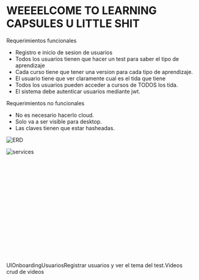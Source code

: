# WEEEELCOME TO LEARNING CAPSULES U LITTLE SHIT
Requerimientos funcionales
- Registro e inicio de sesion de usuarios
- Todos los usuarios tienen que hacer un test para saber el tipo de aprendizaje
- Cada curso tiene que tener una version para cada tipo de aprendizaje.
- El usuario tiene que ver claramente cual es el tida que tiene
- Todos los usuarios pueden acceder a cursos de TODOS los tida.
- El sistema debe autenticar usuarios mediante jwt. 

Requerimientos no funcionales
- No es necesario hacerlo cloud.
- Solo va a ser visible para desktop.
- Las claves tienen que estar hasheadas.

![ERD](https://github.com/learning-capsules/.github/assets/54755278/46c145a0-6c8e-4c87-927d-f27d85b001b6)


![services](https://github.com/learning-capsules/.github/assets/54755278/fc60f7d7-686a-4b29-8f14-66a6a0c9d423)<svg version="1.1" xmlns="http://www.w3.org/2000/svg" viewBox="0 0 971.8196716308594 513" width="971.8196716308594" height="513">
  <!-- svg-source:excalidraw -->
  
  <defs>
    <style class="style-fonts">
      @font-face {
        font-family: "Virgil";
        src: url("https://excalidraw.com/Virgil.woff2");
      }
      @font-face {
        font-family: "Cascadia";
        src: url("https://excalidraw.com/Cascadia.woff2");
      }
    </style>
    
  </defs>
  <g stroke-linecap="round" transform="translate(10 111) rotate(0 123 113)"><path d="M7.86 8.16 C7.86 8.16, 7.86 8.16, 7.86 8.16 M7.86 8.16 C7.86 8.16, 7.86 8.16, 7.86 8.16 M3.66 19.09 C8.73 12.38, 14.39 7.79, 18.1 2.48 M3.66 19.09 C7.45 14.06, 12.51 8.81, 18.1 2.48 M2.75 26.24 C11.44 16.1, 19.99 6.86, 24.4 1.33 M2.75 26.24 C9.07 19.54, 15.63 12.78, 24.4 1.33 M2.48 32.64 C7.91 26.04, 16.94 15.09, 30.7 0.18 M2.48 32.64 C10.23 24.43, 16.82 15.46, 30.7 0.18 M2.88 38.28 C9.18 31.05, 17.07 18.62, 34.37 2.05 M2.88 38.28 C9.97 31.33, 15.29 24.35, 34.37 2.05 M2.62 44.68 C13.74 29.46, 29.11 15.07, 39.36 2.41 M2.62 44.68 C14.4 30.61, 26.48 18.4, 39.36 2.41 M2.36 51.07 C15.75 37.87, 26.65 24.29, 45 2.02 M2.36 51.07 C17.47 33.66, 31.16 17.25, 45 2.02 M2.75 56.72 C15.74 40.68, 30.41 20.53, 49.99 2.38 M2.75 56.72 C14.64 42.06, 28.84 27.18, 49.99 2.38 M2.49 63.11 C21.8 42.48, 35.88 21.03, 55.63 1.98 M2.49 63.11 C19.58 44.47, 35.09 25.99, 55.63 1.98 M2.23 69.51 C20.52 48.92, 35.18 28.14, 60.62 2.34 M2.23 69.51 C19.78 49.38, 37.23 28.92, 60.62 2.34 M2.62 75.16 C25.77 45.13, 52.41 15.95, 66.26 1.95 M2.62 75.16 C21.48 52.88, 41.47 31.43, 66.26 1.95 M2.36 81.55 C28.08 50.75, 52.67 24, 71.25 2.31 M2.36 81.55 C22.91 57.47, 43.35 35.08, 71.25 2.31 M2.76 87.2 C24.48 61.89, 46.67 37.17, 76.89 1.91 M2.76 87.2 C21.77 65.52, 41.09 42.72, 76.89 1.91 M2.49 93.59 C26.49 66.2, 47.81 37.6, 81.88 2.27 M2.49 93.59 C24.08 68.62, 47.04 42.05, 81.88 2.27 M2.23 99.99 C21.58 78.92, 41.65 53.19, 87.52 1.88 M2.23 99.99 C32.76 65.24, 61.68 31.44, 87.52 1.88 M2.63 105.64 C36.54 67.22, 67.4 31.44, 92.51 2.24 M2.63 105.64 C33.98 68.25, 65.58 31.32, 92.51 2.24 M2.37 112.03 C36.48 70.23, 74.54 29.93, 98.15 1.85 M2.37 112.03 C27.59 83.47, 51.39 56.06, 98.15 1.85 M2.1 118.43 C34.45 85.65, 61.68 50.38, 103.14 2.21 M2.1 118.43 C23.56 92.01, 47.45 65.29, 103.14 2.21 M2.5 124.07 C45.73 76.22, 85.85 27.13, 108.78 1.81 M2.5 124.07 C35.09 86.87, 66.62 51.53, 108.78 1.81 M2.24 130.47 C46.46 79.86, 91.15 30.15, 113.77 2.17 M2.24 130.47 C30.04 97.58, 59.48 65.04, 113.77 2.17 M2.63 136.11 C46.07 88.91, 86.32 42.6, 119.41 1.78 M2.63 136.11 C39.49 93.95, 75.51 52.71, 119.41 1.78 M2.37 142.51 C49.17 88.66, 99.17 34.63, 124.4 2.14 M2.37 142.51 C52.52 87.1, 99.43 32.41, 124.4 2.14 M2.11 148.91 C36.04 110.79, 68.44 72.53, 130.04 1.74 M2.11 148.91 C51.6 92.54, 101.79 35.38, 130.04 1.74 M2.5 154.55 C48.44 100.08, 96.06 45.93, 135.03 2.1 M2.5 154.55 C37 115.85, 71 76.24, 135.03 2.1 M2.24 160.95 C36.65 121.55, 68.3 83.33, 140.67 1.71 M2.24 160.95 C44.7 113.63, 86.54 64.96, 140.67 1.71 M1.98 167.35 C34.3 129.7, 69.28 91.42, 145.66 2.07 M1.98 167.35 C36.45 127.08, 70.66 87.06, 145.66 2.07 M2.38 172.99 C31.36 138.94, 62.05 104.52, 150.65 2.43 M2.38 172.99 C43.05 125.91, 85.78 77.88, 150.65 2.43 M2.11 179.39 C50.47 126.44, 94.22 74.9, 156.29 2.03 M2.11 179.39 C37.47 141.36, 70.78 102.22, 156.29 2.03 M1.85 185.79 C61.18 120.76, 120.4 51.96, 161.28 2.39 M1.85 185.79 C46.82 134.05, 92.44 81.69, 161.28 2.39 M0.28 193.69 C48.02 139.49, 92.42 84.21, 166.92 2 M0.28 193.69 C40.47 145.6, 82.32 98.46, 166.92 2 M0.67 199.34 C58.49 128.82, 121.28 60.56, 171.91 2.36 M0.67 199.34 C47.38 145.65, 94.59 91.42, 171.91 2.36 M1.72 204.23 C47.98 151.25, 94.56 99.96, 177.55 1.96 M1.72 204.23 C45.83 154.35, 88.67 106.07, 177.55 1.96 M2.78 209.11 C49.83 152.12, 98.43 96.96, 182.54 2.32 M2.78 209.11 C67.9 132.95, 133.32 57.25, 182.54 2.32 M5.14 212.49 C68.71 137.2, 132.65 61.16, 188.18 1.93 M5.14 212.49 C62.74 145.97, 121.63 78.21, 188.18 1.93 M7.5 215.87 C47.26 165.96, 89.71 117.14, 193.17 2.29 M7.5 215.87 C58.87 154.23, 110.3 95.19, 193.17 2.29 M9.86 219.25 C55.22 167.01, 100.98 115.71, 198.81 1.9 M9.86 219.25 C57.49 164.55, 104.09 111.59, 198.81 1.9 M12.88 221.88 C60.17 169.98, 103.71 117.71, 203.8 2.26 M12.88 221.88 C65.45 161.29, 118.58 102.21, 203.8 2.26 M16.56 223.75 C64.99 171.19, 111.26 115.56, 209.44 1.86 M16.56 223.75 C93.21 137.91, 167.34 51.39, 209.44 1.86 M20.23 225.61 C80.2 156.41, 141.38 84.01, 215.08 1.47 M20.23 225.61 C66.34 172.97, 110.81 122.12, 215.08 1.47 M24.56 226.73 C67.81 174.33, 113.14 120.85, 220.07 1.83 M24.56 226.73 C96.49 143.85, 170.37 59.58, 220.07 1.83 M29.55 227.09 C97.93 149.27, 166.05 66.92, 225.06 2.19 M29.55 227.09 C99.38 145.97, 170.26 64.74, 225.06 2.19 M33.88 228.2 C95.28 156.14, 158.1 84.77, 229.39 3.3 M33.88 228.2 C75.59 180.51, 118.32 131.5, 229.39 3.3 M39.52 227.81 C93.2 166.28, 147.44 105.73, 233.06 5.17 M39.52 227.81 C96.44 160.57, 152.87 94.05, 233.06 5.17 M44.51 228.17 C116.34 142.78, 190.35 56.14, 236.08 7.79 M44.51 228.17 C121.15 140.19, 197.55 52.53, 236.08 7.79 M50.15 227.78 C103.78 168.6, 156.33 107.63, 239.76 9.66 M50.15 227.78 C89.16 184.28, 127.05 140.47, 239.76 9.66 M55.14 228.14 C118.92 157.27, 181.49 85.28, 242.12 13.04 M55.14 228.14 C125.77 146.26, 197.21 63.73, 242.12 13.04 M60.78 227.74 C126.11 153.85, 189.36 78.76, 243.83 17.18 M60.78 227.74 C108.33 171.79, 156.33 116.29, 243.83 17.18 M65.77 228.1 C110.28 181.32, 152.4 132.1, 246.19 20.56 M65.77 228.1 C123.54 164.62, 179.51 98.75, 246.19 20.56 M71.41 227.71 C109.56 184.17, 148.53 139.72, 247.24 25.44 M71.41 227.71 C106.87 187.26, 141.59 147.21, 247.24 25.44 M76.4 228.07 C110.19 188.76, 146.46 149.82, 246.32 32.6 M76.4 228.07 C127.33 167.73, 179.16 108.29, 246.32 32.6 M82.04 227.67 C143.84 159.13, 204.57 89.51, 246.72 38.24 M82.04 227.67 C140.17 161.96, 198.51 95.45, 246.72 38.24 M87.03 228.03 C132.94 172.94, 179.71 118.87, 246.45 44.64 M87.03 228.03 C142.7 163.56, 198.42 100.94, 246.45 44.64 M92.67 227.64 C151.21 160.1, 211.75 90.89, 246.19 51.04 M92.67 227.64 C151.88 161.39, 210.39 93.9, 246.19 51.04 M97.66 228 C128.77 190.28, 163.2 151.44, 246.59 56.68 M97.66 228 C128.34 193.74, 158.36 158.01, 246.59 56.68 M103.3 227.6 C145.53 179.88, 188.75 131.13, 246.33 63.08 M103.3 227.6 C159.53 163.07, 216.1 97.82, 246.33 63.08 M108.29 227.96 C142.8 192.58, 173.5 154.79, 246.72 68.72 M108.29 227.96 C153.37 175.95, 197.64 124.32, 246.72 68.72 M113.93 227.57 C162.89 171.53, 211.17 117.13, 246.46 75.12 M113.93 227.57 C140.35 196.64, 167.09 166.26, 246.46 75.12 M118.92 227.93 C149.15 192.28, 183.82 155.14, 246.2 81.51 M118.92 227.93 C161.59 179.71, 206.12 128.68, 246.2 81.51 M124.57 227.53 C159.93 184.69, 199.62 144.89, 246.59 87.16 M124.57 227.53 C156.66 190.18, 185.93 154.24, 246.59 87.16 M129.55 227.89 C170.22 182.33, 207.2 142.44, 246.33 93.56 M129.55 227.89 C169.03 181.29, 209.54 135.42, 246.33 93.56 M134.54 228.25 C166.85 190.81, 200.79 152.94, 246.73 99.2 M134.54 228.25 C170.88 186.47, 208.31 144.14, 246.73 99.2 M140.18 227.86 C177.84 184.43, 213 142.18, 246.46 105.6 M140.18 227.86 C161.47 204.14, 182.68 179.04, 246.46 105.6 M145.17 228.22 C180.73 189.37, 213.73 151.17, 246.2 111.99 M145.17 228.22 C167.97 201.22, 190.24 174, 246.2 111.99 M150.81 227.83 C185.79 184.6, 222.14 144.02, 246.6 117.64 M150.81 227.83 C178.06 197.13, 205.43 166.08, 246.6 117.64 M155.8 228.19 C185.51 196.47, 211.79 163.68, 246.34 124.04 M155.8 228.19 C180.34 199.32, 204.97 170.58, 246.34 124.04 M161.44 227.79 C190.13 196.79, 217.75 163.93, 246.73 129.68 M161.44 227.79 C186.03 199.38, 212.31 168.97, 246.73 129.68 M166.43 228.15 C189.99 200.32, 215.95 172.91, 246.47 136.08 M166.43 228.15 C184.96 207.44, 202.34 185.54, 246.47 136.08 M172.07 227.76 C190.98 208.81, 209.16 187.29, 246.21 142.47 M172.07 227.76 C191.71 205.07, 209.38 181.98, 246.21 142.47 M177.06 228.12 C199.47 202.19, 220.2 179.45, 246.6 148.12 M177.06 228.12 C202.56 199.27, 227.58 170.79, 246.6 148.12 M182.7 227.72 C209.64 197.51, 232.15 169.12, 246.34 154.51 M182.7 227.72 C206.57 201.78, 227.92 174.95, 246.34 154.51 M187.69 228.08 C204.44 207.23, 223.22 188.19, 246.73 160.16 M187.69 228.08 C210.96 201.38, 233.85 175.14, 246.73 160.16 M193.33 227.69 C207.91 214.12, 219.7 198.92, 246.47 166.56 M193.33 227.69 C206.35 212.89, 217.98 198.47, 246.47 166.56 M198.32 228.05 C215.14 207.82, 231.67 190.22, 246.21 172.95 M198.32 228.05 C214.41 209.04, 231.21 191.47, 246.21 172.95 M203.96 227.65 C216.41 214.96, 228.76 197.79, 246.61 178.6 M203.96 227.65 C218.39 211.49, 231.34 195.51, 246.61 178.6 M208.95 228.01 C223.78 210.58, 238.76 195.87, 246.35 184.99 M208.95 228.01 C218.86 216.08, 230.16 204.39, 246.35 184.99 M215.25 226.86 C228.89 211.91, 240.51 199.69, 246.74 190.64 M215.25 226.86 C225.87 212.49, 238.4 200.33, 246.74 190.64 M220.89 226.47 C231.63 218.26, 236.85 208.44, 247.79 195.53 M220.89 226.47 C231.29 213.74, 240.88 203.29, 247.79 195.53 M228.5 223.81 C231.6 219.67, 235.31 214.1, 246.87 202.68 M228.5 223.81 C232 219.14, 236.28 214.47, 246.87 202.68" stroke="#ffec99" stroke-width="0.5" fill="none"></path><path d="M32 0 M32 0 C101.13 1.05, 169.95 -2.09, 214 0 M32 0 C82.99 2.05, 133.2 0.67, 214 0 M214 0 C237.16 0.66, 244.83 9.84, 246 32 M214 0 C237.48 1.47, 247.2 9.5, 246 32 M246 32 C246.93 85.16, 247.53 135.19, 246 194 M246 32 C246.35 68.33, 245.76 103.11, 246 194 M246 194 C246.38 214.26, 237.21 227.68, 214 226 M246 194 C246.87 214.93, 233.69 225.26, 214 226 M214 226 C146.82 226.07, 75.54 223.43, 32 226 M214 226 C169.88 225.68, 127.8 225.33, 32 226 M32 226 C10.59 227.79, -1.76 216.64, 0 194 M32 226 C11.49 223.99, -0.19 214.28, 0 194 M0 194 C-1.64 134.43, -0.34 72.88, 0 32 M0 194 C1.9 129.89, 0.37 65.49, 0 32 M0 32 C-1.59 8.87, 11.78 0.45, 32 0 M0 32 C-0.8 9.23, 8.38 -1.26, 32 0" stroke="#1e1e1e" stroke-width="1" fill="none"></path></g><g transform="translate(120.4100112915039 211.5) rotate(0 12.589988708496094 12.5)"><text x="12.589988708496094" y="0" font-family="Virgil, Segoe UI Emoji" font-size="20px" fill="#1e1e1e" text-anchor="middle" style="white-space: pre;" direction="ltr" dominant-baseline="text-before-edge">UI</text></g><g stroke-linecap="round" transform="translate(419 10) rotate(0 119.5 103.5)"><path d="M7.86 8.16 C7.86 8.16, 7.86 8.16, 7.86 8.16 M7.86 8.16 C7.86 8.16, 7.86 8.16, 7.86 8.16 M3.66 19.09 C9.41 13.44, 13.39 8.46, 18.1 2.48 M3.66 19.09 C6.28 15.35, 10.11 12.06, 18.1 2.48 M2.75 26.24 C10.27 17.05, 18.23 7.65, 24.4 1.33 M2.75 26.24 C6.58 20.1, 12.37 16.6, 24.4 1.33 M2.48 32.64 C15.24 20.8, 25.86 5.43, 30.7 0.18 M2.48 32.64 C8.68 25.81, 14.91 19.76, 30.7 0.18 M2.88 38.28 C15.01 24.96, 23.19 13.6, 34.37 2.05 M2.88 38.28 C14.94 24, 28.56 8.51, 34.37 2.05 M2.62 44.68 C15.83 29.99, 30.47 15.43, 39.36 2.41 M2.62 44.68 C9.53 35.52, 18.01 26.9, 39.36 2.41 M2.36 51.07 C10.68 40.49, 20.52 30.12, 45 2.02 M2.36 51.07 C17.79 33.03, 34.53 13.84, 45 2.02 M2.75 56.72 C20.51 37.32, 38.15 19.94, 49.99 2.38 M2.75 56.72 C20.6 35.51, 40.56 13.77, 49.99 2.38 M2.49 63.11 C19.12 46.64, 34.95 27.17, 55.63 1.98 M2.49 63.11 C12.95 51.03, 23.43 37.91, 55.63 1.98 M2.23 69.51 C15.51 56.2, 27.59 41.04, 60.62 2.34 M2.23 69.51 C20.45 50.18, 36.53 30.63, 60.62 2.34 M2.62 75.16 C23.31 52.6, 43.28 29.65, 66.26 1.95 M2.62 75.16 C24.33 49.13, 47.25 24.07, 66.26 1.95 M2.36 81.55 C23.85 55.59, 47.94 30.15, 71.25 2.31 M2.36 81.55 C25.09 54.89, 48.66 29.2, 71.25 2.31 M2.76 87.2 C17.91 65.5, 34.87 45.97, 76.89 1.91 M2.76 87.2 C17.08 70.66, 31.87 52.17, 76.89 1.91 M2.49 93.59 C25.66 68.28, 49.27 41.12, 81.88 2.27 M2.49 93.59 C30.28 63.38, 57.22 32.45, 81.88 2.27 M2.23 99.99 C27.37 71.3, 53.45 40.14, 87.52 1.88 M2.23 99.99 C21.3 76.79, 40.54 56.18, 87.52 1.88 M2.63 105.64 C31.85 73.87, 56.79 41.32, 92.51 2.24 M2.63 105.64 C35.81 67, 69.41 29.59, 92.51 2.24 M2.37 112.03 C23.83 88.23, 46 62.89, 98.15 1.85 M2.37 112.03 C35.33 74.11, 67.92 36.47, 98.15 1.85 M2.1 118.43 C42.45 74.43, 80.14 26.37, 103.14 2.21 M2.1 118.43 C32.37 83.56, 62.9 49.55, 103.14 2.21 M2.5 124.07 C37.53 85.88, 68.41 45.6, 108.78 1.81 M2.5 124.07 C41.64 80.06, 79.26 34.73, 108.78 1.81 M2.24 130.47 C37.24 95.3, 67.94 56.16, 113.77 2.17 M2.24 130.47 C28.72 100.06, 53.98 68.31, 113.77 2.17 M1.98 136.87 C47.05 87.27, 90.43 38.48, 119.41 1.78 M1.98 136.87 C45.91 87.23, 88.69 35.86, 119.41 1.78 M2.37 142.51 C33.31 106.94, 66.79 68.1, 124.4 2.14 M2.37 142.51 C40.72 97.72, 80.01 53.56, 124.4 2.14 M2.11 148.91 C52.03 88.65, 102.3 31.06, 130.04 1.74 M2.11 148.91 C43.24 102.92, 83.94 55.94, 130.04 1.74 M2.5 154.55 C32.81 117.22, 66.77 81.9, 135.03 2.1 M2.5 154.55 C42.7 106.45, 82.84 61.34, 135.03 2.1 M2.24 160.95 C44.1 112.31, 84.28 66.7, 140.67 1.71 M2.24 160.95 C37.95 119.5, 73.98 77.84, 140.67 1.71 M1.98 167.35 C39.51 124.3, 73.74 82.43, 145.66 2.07 M1.98 167.35 C56.73 105.04, 109.75 42.72, 145.66 2.07 M0.41 175.26 C58.56 110.12, 114.54 41, 150.65 2.43 M0.41 175.26 C41.96 125.72, 84.64 76.44, 150.65 2.43 M0.8 180.9 C42.28 131.12, 86.75 84, 156.29 2.03 M0.8 180.9 C57.12 115.49, 115.05 50.07, 156.29 2.03 M1.85 185.79 C42.04 140.03, 83.82 93.56, 161.28 2.39 M1.85 185.79 C36.02 146.39, 69.55 107.98, 161.28 2.39 M3.56 189.92 C53.29 132.28, 101.43 76.83, 166.92 2 M3.56 189.92 C52.56 132.67, 100.06 77.41, 166.92 2 M5.27 194.05 C57.16 136.64, 105.74 81.53, 171.91 2.36 M5.27 194.05 C51.15 141.89, 97.34 89.61, 171.91 2.36 M7.63 197.43 C59.07 138.69, 111.05 79.27, 177.55 1.96 M7.63 197.43 C49.54 149.57, 93.14 100.31, 177.55 1.96 M9.99 200.81 C46.72 155.07, 86.73 113.35, 182.54 2.32 M9.99 200.81 C52.65 151.59, 96.26 103.36, 182.54 2.32 M13.67 202.68 C65.62 143.85, 117.41 85.27, 188.18 1.93 M13.67 202.68 C67.73 140.92, 120.2 80.56, 188.18 1.93 M16.69 205.31 C75.23 138.49, 130.01 73.05, 193.17 2.29 M16.69 205.31 C74.31 140.27, 131.66 74.52, 193.17 2.29 M20.36 207.18 C61.43 160.74, 99.31 115.3, 198.81 1.9 M20.36 207.18 C90.63 125.28, 162.01 42.43, 198.81 1.9 M25.35 207.54 C94.78 127.27, 165.4 47.3, 203.8 2.26 M25.35 207.54 C63.95 160.71, 104.7 114.68, 203.8 2.26 M29.68 208.65 C84.36 148, 137.15 89.16, 209.44 1.86 M29.68 208.65 C75.14 156.34, 122.53 101.8, 209.44 1.86 M34.67 209.01 C75.2 163.57, 115.47 115.25, 213.77 2.98 M34.67 209.01 C87.25 148.15, 142.45 85.4, 213.77 2.98 M39.65 209.37 C87.56 153.61, 136.46 96.33, 218.76 3.34 M39.65 209.37 C90.87 151.53, 141.11 94.15, 218.76 3.34 M45.3 208.98 C100.13 144.14, 153.39 80.05, 223.09 4.45 M45.3 208.98 C86.65 162.6, 127.55 116.88, 223.09 4.45 M50.28 209.34 C111.53 140.19, 175.43 68.57, 226.76 6.32 M50.28 209.34 C91.49 161.92, 134.55 111.98, 226.76 6.32 M55.93 208.94 C116.44 139.57, 174.62 71.93, 230.44 8.19 M55.93 208.94 C106.88 147.7, 158.64 87.75, 230.44 8.19 M60.91 209.3 C112.2 152.5, 163.91 93.7, 234.11 10.06 M60.91 209.3 C128.1 130.89, 195.88 51.69, 234.11 10.06 M66.56 208.91 C119.27 151.63, 169.88 90.78, 235.82 14.19 M66.56 208.91 C124.86 142.1, 183.88 74.91, 235.82 14.19 M71.54 209.27 C120.41 154, 167.02 98.62, 237.53 18.33 M71.54 209.27 C130.64 140.25, 189.7 70.49, 237.53 18.33 M77.19 208.87 C138.76 136.27, 199.83 66.79, 237.92 23.97 M77.19 208.87 C112.47 167.21, 147.71 126.14, 237.92 23.97 M82.17 209.23 C129.35 155.79, 174.87 105.13, 238.97 28.86 M82.17 209.23 C121.8 162.66, 161.12 117.25, 238.97 28.86 M87.82 208.84 C129.65 161.46, 171.52 113.17, 240.68 32.99 M87.82 208.84 C134.73 153.62, 181.78 97.46, 240.68 32.99 M92.8 209.2 C136.92 157.25, 183.8 107.55, 240.42 39.39 M92.8 209.2 C144.45 149.33, 196 90.35, 240.42 39.39 M97.79 209.56 C134.29 169.05, 170 125.19, 240.15 45.79 M97.79 209.56 C128.66 175.02, 159.14 137.77, 240.15 45.79 M103.43 209.16 C139.16 168.44, 172.22 130.92, 240.55 51.43 M103.43 209.16 C131.25 174.75, 160.49 142.66, 240.55 51.43 M108.42 209.52 C146.32 164.43, 185.03 119.55, 240.29 57.83 M108.42 209.52 C144.53 167.69, 181.27 124.84, 240.29 57.83 M114.06 209.13 C157.6 155.13, 201.94 103.27, 240.68 63.47 M114.06 209.13 C160.1 156.26, 207.34 101.84, 240.68 63.47 M119.05 209.49 C168.71 155.9, 214.13 99.57, 240.42 69.87 M119.05 209.49 C149.92 174.73, 179.53 141.55, 240.42 69.87 M124.69 209.1 C164.36 162.9, 202.51 118.01, 240.16 76.27 M124.69 209.1 C151.41 177.66, 178.57 145.4, 240.16 76.27 M129.68 209.46 C153.63 180.43, 178.85 149.86, 240.55 81.91 M129.68 209.46 C155.38 180.76, 178.67 154.46, 240.55 81.91 M135.32 209.06 C176.49 162.8, 216.73 116.63, 240.29 88.31 M135.32 209.06 C178.66 160.92, 219.36 113.16, 240.29 88.31 M140.31 209.42 C167.03 178.78, 194.83 148.71, 240.69 93.95 M140.31 209.42 C170.55 174.83, 200.22 139.1, 240.69 93.95 M145.95 209.03 C172.12 180.81, 196.37 151.37, 240.43 100.35 M145.95 209.03 C176.32 174.11, 206.69 139.87, 240.43 100.35 M150.94 209.39 C176.81 181.47, 199.46 152.97, 240.16 106.75 M150.94 209.39 C181.22 174.44, 210.78 141, 240.16 106.75 M156.58 208.99 C183.87 177.65, 216.26 142.66, 240.56 112.39 M156.58 208.99 C177.97 185.96, 197.12 163.25, 240.56 112.39 M161.57 209.35 C182.69 185.43, 202.68 161.26, 240.3 118.79 M161.57 209.35 C191.93 173.86, 223.49 138.86, 240.3 118.79 M167.21 208.96 C193.12 178.87, 218.9 146.62, 240.69 124.43 M167.21 208.96 C188.18 184.99, 209.47 160.36, 240.69 124.43 M172.2 209.32 C188.86 187.32, 209.14 164.61, 240.43 130.83 M172.2 209.32 C189.9 188.23, 206.62 169.16, 240.43 130.83 M177.84 208.92 C194.31 186.6, 213.33 166.37, 240.17 137.23 M177.84 208.92 C198.6 183.41, 220.96 159.61, 240.17 137.23 M182.83 209.28 C203.4 184.03, 227.41 158.7, 240.56 142.87 M182.83 209.28 C203.89 186.11, 223.53 161.48, 240.56 142.87 M188.47 208.89 C203.54 193.27, 218.29 173.98, 240.3 149.27 M188.47 208.89 C208.18 186.81, 227.7 163.76, 240.3 149.27 M193.46 209.25 C209.34 189.02, 226.77 168.6, 240.7 154.91 M193.46 209.25 C204.76 197.46, 215.24 184, 240.7 154.91 M199.1 208.85 C211.54 192.21, 225.61 177.87, 240.44 161.31 M199.1 208.85 C214.21 191.5, 228.32 176.19, 240.44 161.31 M204.09 209.21 C217.68 193.68, 231.52 174.67, 240.17 167.7 M204.09 209.21 C214.39 198.96, 223.6 188.51, 240.17 167.7 M209.73 208.82 C221 197.54, 229.06 185.39, 239.26 174.86 M209.73 208.82 C217.41 199.89, 225.79 190.78, 239.26 174.86 M215.38 208.42 C224.15 201.34, 230.68 191.45, 238.34 182.01 M215.38 208.42 C223.48 198.91, 231.23 190.72, 238.34 182.01 M222.33 206.52 C226.49 203.53, 229.51 196.19, 237.42 189.16 M222.33 206.52 C228.33 200.95, 233.61 195.01, 237.42 189.16" stroke="#a5d8ff" stroke-width="0.5" fill="none"></path><path d="M32 0 M32 0 C73.53 -0.36, 114.6 -2.12, 207 0 M32 0 C102.69 2.13, 170.83 2.25, 207 0 M207 0 C228.13 -1.33, 237.44 12.07, 239 32 M207 0 C226.23 0.32, 240.86 9.86, 239 32 M239 32 C236.69 79.81, 238 123.23, 239 175 M239 32 C239.99 72.77, 239.49 112.27, 239 175 M239 175 C240.63 195.43, 226.82 206.54, 207 207 M239 175 C237.43 194.52, 229.62 208.41, 207 207 M207 207 C149.11 207.43, 89.09 210.47, 32 207 M207 207 C143.55 206.14, 78.78 206.56, 32 207 M32 207 C11.48 208.49, -1.5 194.72, 0 175 M32 207 C10.76 206.55, 0.66 198.11, 0 175 M0 175 C-1.05 138.27, 1.7 98.55, 0 32 M0 175 C1.78 134.29, 0.29 94.81, 0 32 M0 32 C1.4 8.86, 9.43 -1.25, 32 0 M0 32 C0.22 9.39, 8.65 1.59, 32 0" stroke="#1e1e1e" stroke-width="1" fill="none"></path></g><g transform="translate(487.42005157470703 88.5) rotate(0 51.07994842529297 25)"><text x="51.07994842529297" y="0" font-family="Virgil, Segoe UI Emoji" font-size="20px" fill="#1e1e1e" text-anchor="middle" style="white-space: pre;" direction="ltr" dominant-baseline="text-before-edge">Onboarding</text><text x="51.07994842529297" y="25" font-family="Virgil, Segoe UI Emoji" font-size="20px" fill="#1e1e1e" text-anchor="middle" style="white-space: pre;" direction="ltr" dominant-baseline="text-before-edge">Usuarios</text></g><g transform="translate(709 81) rotate(0 126.40983581542969 25)"><text x="0" y="0" font-family="Virgil, Segoe UI Emoji" font-size="20px" fill="#1e1e1e" text-anchor="start" style="white-space: pre;" direction="ltr" dominant-baseline="text-before-edge">Registrar usuarios y ver </text><text x="0" y="25" font-family="Virgil, Segoe UI Emoji" font-size="20px" fill="#1e1e1e" text-anchor="start" style="white-space: pre;" direction="ltr" dominant-baseline="text-before-edge">el tema del test.</text></g><g stroke-linecap="round" transform="translate(408 311) rotate(0 112.5 96)"><path d="M7.86 8.16 C7.86 8.16, 7.86 8.16, 7.86 8.16 M7.86 8.16 C7.86 8.16, 7.86 8.16, 7.86 8.16 M3.66 19.09 C8.05 12.93, 12.43 10.11, 18.1 2.48 M3.66 19.09 C8.16 13.87, 12.7 9.06, 18.1 2.48 M2.75 26.24 C8.72 20.36, 14.41 12.68, 24.4 1.33 M2.75 26.24 C9.47 18.75, 14.75 10.64, 24.4 1.33 M2.48 32.64 C9.08 25.09, 19.28 13.05, 30.7 0.18 M2.48 32.64 C8.57 25.98, 15.19 17.05, 30.7 0.18 M2.88 38.28 C14.1 23.97, 23.63 11.95, 34.37 2.05 M2.88 38.28 C14.88 24.74, 25.45 12.44, 34.37 2.05 M2.62 44.68 C15.54 29.02, 28.19 13.32, 39.36 2.41 M2.62 44.68 C15.53 28.46, 30.49 12.99, 39.36 2.41 M2.36 51.07 C13.74 38.83, 23.58 27.43, 45 2.02 M2.36 51.07 C16.12 37.36, 27.39 22.43, 45 2.02 M2.75 56.72 C11.72 44.79, 24.47 31.64, 49.99 2.38 M2.75 56.72 C22.02 35.54, 39.74 13.69, 49.99 2.38 M2.49 63.11 C20.08 44.01, 36.03 27.53, 55.63 1.98 M2.49 63.11 C23.56 38.99, 44.87 15.32, 55.63 1.98 M2.23 69.51 C17.01 52.47, 33.22 36.47, 60.62 2.34 M2.23 69.51 C23.95 45.91, 44.07 22.75, 60.62 2.34 M2.62 75.16 C22.65 51.06, 40.93 30.44, 66.26 1.95 M2.62 75.16 C27.05 47.06, 53.07 18.87, 66.26 1.95 M2.36 81.55 C31.65 50.05, 56.04 20.54, 71.25 2.31 M2.36 81.55 C20.58 61, 38.07 40.37, 71.25 2.31 M2.1 87.95 C30.44 55.42, 60.92 21.5, 76.89 1.91 M2.1 87.95 C27.94 57.28, 54.81 26.72, 76.89 1.91 M2.49 93.59 C24.51 70.13, 44.49 46.02, 81.88 2.27 M2.49 93.59 C22.29 71.04, 40.46 49.12, 81.88 2.27 M2.23 99.99 C27.63 71.51, 53.79 40.19, 87.52 1.88 M2.23 99.99 C21.32 77.63, 42.05 54.91, 87.52 1.88 M2.63 105.64 C24.16 81.74, 44.57 56.71, 92.51 2.24 M2.63 105.64 C20.18 84.95, 38.77 64.08, 92.51 2.24 M2.37 112.03 C27.92 82.45, 56.82 51.82, 98.15 1.85 M2.37 112.03 C32.5 79.08, 59.74 47.03, 98.15 1.85 M2.1 118.43 C26.57 94.04, 46.93 68.64, 103.14 2.21 M2.1 118.43 C39.83 77.33, 77.35 33.77, 103.14 2.21 M2.5 124.07 C32.11 89.07, 63.47 53.3, 108.78 1.81 M2.5 124.07 C32.89 89.3, 61.26 54.07, 108.78 1.81 M2.24 130.47 C28.34 97.27, 57.73 65.96, 113.77 2.17 M2.24 130.47 C39.79 84.51, 80.62 40.02, 113.77 2.17 M1.98 136.87 C33.96 100.27, 66.29 63.27, 119.41 1.78 M1.98 136.87 C33.05 101.37, 64.12 67.08, 119.41 1.78 M2.37 142.51 C33.18 107.15, 62.71 75.72, 124.4 2.14 M2.37 142.51 C34.24 103.61, 67.21 66.16, 124.4 2.14 M2.11 148.91 C48.45 95.31, 94.71 40.93, 130.04 1.74 M2.11 148.91 C46.5 96.05, 91.22 42.98, 130.04 1.74 M1.85 155.31 C42.82 108, 86.84 57.32, 135.03 2.1 M1.85 155.31 C30.31 119.43, 60.68 84.51, 135.03 2.1 M1.59 161.71 C39.94 114.2, 77.96 70.73, 140.67 1.71 M1.59 161.71 C34.92 123.44, 68.59 85.5, 140.67 1.71 M2.64 166.59 C39.05 124.54, 74.23 85.55, 145.66 2.07 M2.64 166.59 C38.19 127.9, 71.1 88.77, 145.66 2.07 M3.03 172.24 C42.86 124.83, 85.38 80.61, 150.65 2.43 M3.03 172.24 C39.81 132.11, 75.37 89.82, 150.65 2.43 M4.74 176.37 C66.11 108.89, 123.18 40.44, 156.29 2.03 M4.74 176.37 C51.62 122.16, 99.12 66.36, 156.29 2.03 M7.1 179.75 C43.64 137.56, 78.05 98.69, 161.28 2.39 M7.1 179.75 C41.18 138.27, 76.91 96.41, 161.28 2.39 M8.15 184.64 C65.67 118.1, 126.43 49.85, 166.92 2 M8.15 184.64 C63.54 121.24, 119.23 54.93, 166.92 2 M11.83 186.51 C68.65 120.89, 127.33 54.08, 171.91 2.36 M11.83 186.51 C62.03 127.77, 113.55 69.01, 171.91 2.36 M15.5 188.38 C50.11 149.73, 85.98 108.78, 177.55 1.96 M15.5 188.38 C60.87 137.18, 106.03 86.25, 177.55 1.96 M18.52 191 C67.2 134.18, 113.69 77.18, 182.54 2.32 M18.52 191 C80.19 117.55, 143.52 43.89, 182.54 2.32 M23.51 191.36 C89.78 115.22, 155.27 40.4, 188.18 1.93 M23.51 191.36 C70.21 139.52, 115.68 86.93, 188.18 1.93 M28.49 191.72 C62.62 152.9, 95.22 114.94, 194.48 0.78 M28.49 191.72 C84.6 128.35, 140.2 64.38, 194.48 0.78 M32.83 192.84 C95.48 120.46, 157.97 47.82, 198.81 1.9 M32.83 192.84 C91.77 125.69, 149.8 57.69, 198.81 1.9 M38.47 192.44 C81.27 141.83, 123.95 92.14, 203.8 2.26 M38.47 192.44 C78.92 149.06, 117.74 104, 203.8 2.26 M43.46 192.8 C97 135.65, 146.96 75.04, 208.13 3.37 M43.46 192.8 C79.71 151.36, 116.02 109.79, 208.13 3.37 M49.1 192.41 C81.85 154.42, 113.26 118.06, 211.8 5.24 M49.1 192.41 C81.8 154.48, 115.64 116.97, 211.8 5.24 M54.09 192.77 C102.23 134.79, 151.69 78.26, 215.48 7.11 M54.09 192.77 C114.57 124.83, 173.79 56.83, 215.48 7.11 M59.07 193.13 C115.35 129.08, 172.41 64.67, 218.5 9.73 M59.07 193.13 C104.57 138.38, 151.22 84.58, 218.5 9.73 M64.72 192.73 C118.83 129.33, 174.42 68.37, 220.86 13.11 M64.72 192.73 C124.96 123.66, 186.26 53.36, 220.86 13.11 M69.7 193.09 C128.53 127.34, 186.7 60.08, 223.22 16.49 M69.7 193.09 C102.6 154.03, 136.93 114.91, 223.22 16.49 M75.35 192.7 C106.28 158.96, 136.33 122.01, 225.58 19.87 M75.35 192.7 C119.91 142.16, 164.59 91.24, 225.58 19.87 M80.33 193.06 C138.04 127.55, 196 60.54, 225.98 25.51 M80.33 193.06 C115.95 155.31, 149.22 115.83, 225.98 25.51 M85.98 192.66 C132.13 140.05, 175.35 88.91, 225.06 32.67 M85.98 192.66 C137.86 133.79, 188.69 75.88, 225.06 32.67 M90.96 193.02 C118.09 161.87, 145.31 131.33, 225.46 38.31 M90.96 193.02 C123.76 155.08, 158.71 116.1, 225.46 38.31 M96.61 192.63 C138.99 144.8, 184.9 92.35, 225.19 44.71 M96.61 192.63 C134.79 148.12, 175.18 104.59, 225.19 44.71 M101.59 192.99 C135.14 154.78, 162.99 118.21, 225.59 50.35 M101.59 192.99 C143.69 145.33, 183.26 101.14, 225.59 50.35 M107.24 192.6 C146.8 145.45, 188.28 99.2, 225.33 56.75 M107.24 192.6 C141.25 152.58, 176.65 112.45, 225.33 56.75 M112.22 192.96 C148.46 150.94, 186.41 108.74, 225.07 63.15 M112.22 192.96 C151.99 147.07, 190.39 101.99, 225.07 63.15 M117.87 192.56 C139.26 169.25, 160.24 143.73, 225.46 68.79 M117.87 192.56 C155.35 150.65, 191.04 109.47, 225.46 68.79 M122.85 192.92 C146.39 165.29, 168.17 137.03, 225.2 75.19 M122.85 192.92 C160.87 147.16, 200.02 102.73, 225.2 75.19 M128.5 192.53 C155.76 162.12, 184.08 130.42, 225.59 80.83 M128.5 192.53 C159.34 158.24, 188.52 123.4, 225.59 80.83 M133.48 192.89 C158.97 163.33, 183.73 134.06, 225.33 87.23 M133.48 192.89 C164.52 158.95, 194.62 123.78, 225.33 87.23 M139.13 192.49 C163.66 164.25, 191.09 132.32, 225.07 93.62 M139.13 192.49 C164.93 162.77, 191.86 133.03, 225.07 93.62 M144.11 192.85 C162.93 172, 180 148.57, 225.47 99.27 M144.11 192.85 C164.34 171.47, 183.81 148.78, 225.47 99.27 M149.76 192.46 C170.61 169.24, 186.94 144.91, 225.2 105.67 M149.76 192.46 C173.42 165.14, 196.17 139.53, 225.2 105.67 M154.74 192.82 C180.66 162.98, 206.19 134.21, 225.6 111.31 M154.74 192.82 C183.72 160.08, 210.29 128.27, 225.6 111.31 M160.39 192.42 C185.47 166.06, 206.16 137.72, 225.34 117.71 M160.39 192.42 C179.62 170, 199.47 148.44, 225.34 117.71 M165.37 192.78 C189.16 165.25, 212.47 138.62, 225.08 124.1 M165.37 192.78 C181.1 176.42, 195.3 159.26, 225.08 124.1 M170.36 193.14 C184.82 177.59, 196.21 162.4, 225.47 129.75 M170.36 193.14 C190.22 170.37, 209.66 148.71, 225.47 129.75 M176 192.75 C192.78 173.1, 210.73 155.95, 225.21 136.15 M176 192.75 C190.67 176.82, 205.3 158.51, 225.21 136.15 M180.99 193.11 C196.4 176.54, 208.81 160.06, 225.6 141.79 M180.99 193.11 C198.1 173.17, 215.31 154.63, 225.6 141.79 M186.63 192.71 C196.61 180.37, 209.39 168.29, 225.34 148.19 M186.63 192.71 C202.59 174.97, 217.41 158.49, 225.34 148.19 M191.62 193.07 C202.32 176.89, 216.66 164.9, 225.08 154.58 M191.62 193.07 C203.5 181.66, 212.59 169.3, 225.08 154.58 M195.95 194.19 C207.27 179.62, 217.19 169.39, 225.47 160.23 M195.95 194.19 C201.71 187.07, 207.8 179.41, 225.47 160.23 M201.6 193.79 C205.79 187.81, 211.41 181.87, 224.56 167.38 M201.6 193.79 C210.06 184.46, 218.51 172.81, 224.56 167.38 M208.55 191.89 C213.97 188.42, 217.72 180.86, 223.64 174.53 M208.55 191.89 C213.99 186.12, 220.94 178.91, 223.64 174.53" stroke="#b2f2bb" stroke-width="0.5" fill="none"></path><path d="M32 0 M32 0 C70.44 0.84, 113.11 1.44, 193 0 M32 0 C68.04 0.22, 105.25 -0.36, 193 0 M193 0 C214.3 0.38, 223.93 12.54, 225 32 M193 0 C216.26 0.87, 224.59 9.02, 225 32 M225 32 C224.5 67.4, 227.37 98.7, 225 160 M225 32 C223.65 61.62, 224.89 93.27, 225 160 M225 160 C225.67 181.26, 216.12 190.24, 193 192 M225 160 C226.5 182.15, 212.33 191.81, 193 192 M193 192 C153.04 191.32, 112.22 192.61, 32 192 M193 192 C142.47 191.34, 92.29 189.8, 32 192 M32 192 C10.56 190.41, -1.8 182.45, 0 160 M32 192 C11.19 191.2, -1.43 179.05, 0 160 M0 160 C0.6 128.85, 0.06 97.3, 0 32 M0 160 C1.36 131.48, 1.27 103.63, 0 32 M0 32 C-1.41 11.14, 9.33 1.39, 32 0 M0 32 C1.17 11.69, 8.63 0.13, 32 0" stroke="#1e1e1e" stroke-width="1" fill="none"></path></g><g transform="translate(491.0100326538086 394.5) rotate(0 29.489967346191406 12.5)"><text x="29.489967346191406" y="0" font-family="Virgil, Segoe UI Emoji" font-size="20px" fill="#1e1e1e" text-anchor="middle" style="white-space: pre;" direction="ltr" dominant-baseline="text-before-edge">Videos</text></g><g transform="translate(672 360) rotate(0 71.39991760253906 12.5)"><text x="0" y="0" font-family="Virgil, Segoe UI Emoji" font-size="20px" fill="#1e1e1e" text-anchor="start" style="white-space: pre;" direction="ltr" dominant-baseline="text-before-edge">crud de videos</text></g><g stroke-linecap="round"><g transform="translate(262 133.03020435005578) rotate(0 71.21169456344091 -9.51599144091233)"><path d="M1.14 -0.92 C24.84 -4.41, 118.58 -17.01, 142.15 -20.24 M0.28 1.21 C23.84 -2.21, 117.64 -15.72, 141.27 -19.16" stroke="#1e1e1e" stroke-width="1" fill="none"></path></g><g transform="translate(262 133.03020435005578) rotate(0 71.21169456344091 -9.51599144091233)"><path d="M113.31 -4.72 C121.11 -8.49, 128.83 -14.42, 142.15 -20.67 M114.35 -5.57 C124.68 -11.07, 135.96 -17.28, 140.59 -20.11" stroke="#1e1e1e" stroke-width="1" fill="none"></path></g><g transform="translate(262 133.03020435005578) rotate(0 71.21169456344091 -9.51599144091233)"><path d="M110.37 -25.03 C119.15 -22.84, 127.73 -22.78, 142.15 -20.67 M111.41 -25.88 C122.85 -23.37, 135.29 -21.56, 140.59 -20.11" stroke="#1e1e1e" stroke-width="1" fill="none"></path></g></g><mask></mask><g stroke-linecap="round"><g transform="translate(211.82350120017827 343) rotate(0 90.68303792851725 54.33510748645779)"><path d="M-0.82 -1.14 C29.51 17.19, 151.71 90.48, 182.18 108.9 M0.95 0.88 C31.1 19.41, 151.2 91.57, 181.24 109.81" stroke="#1e1e1e" stroke-width="1" fill="none"></path></g><g transform="translate(211.82350120017827 343) rotate(0 90.68303792851725 54.33510748645779)"><path d="M149.9 104.03 C159.15 105.83, 169.29 108.81, 180.56 108.89 M151.85 104.43 C159.66 105.83, 164.94 106.94, 182.1 109.81" stroke="#1e1e1e" stroke-width="1" fill="none"></path></g><g transform="translate(211.82350120017827 343) rotate(0 90.68303792851725 54.33510748645779)"><path d="M160.51 86.47 C166.21 93.79, 172.98 102.36, 180.56 108.89 M162.45 86.86 C167.94 92.34, 170.75 97.53, 182.1 109.81" stroke="#1e1e1e" stroke-width="1" fill="none"></path></g></g><mask></mask><g stroke-linecap="round"><g transform="translate(401 347.3891166178414) rotate(0 -69.076693506129 -38.64663368050151)"><path d="M1.04 0 C-21.99 -12.93, -115.53 -64.35, -138.85 -77.29 M0.12 -1.05 C-22.9 -13.87, -116 -63.53, -139.19 -76.18" stroke="#1e1e1e" stroke-width="1" fill="none"></path></g><g transform="translate(401 347.3891166178414) rotate(0 -69.076693506129 -38.64663368050151)"><path d="M-109.51 -69.92 C-118.06 -70.7, -125.85 -73.26, -138.72 -76.99 M-109.68 -71.21 C-120.29 -73.62, -129.39 -74.21, -138.39 -76.2" stroke="#1e1e1e" stroke-width="1" fill="none"></path></g><g transform="translate(401 347.3891166178414) rotate(0 -69.076693506129 -38.64663368050151)"><path d="M-119.25 -51.85 C-125.48 -57.1, -130.91 -64.03, -138.72 -76.99 M-119.41 -53.15 C-126.69 -61.81, -132.44 -68.61, -138.39 -76.2" stroke="#1e1e1e" stroke-width="1" fill="none"></path></g></g><mask></mask><g stroke-linecap="round"><g transform="translate(410 176.84476105782733) rotate(0 -66.9356517148019 12.624467029569814)"><path d="M-0.7 -0.52 C-23.07 3.65, -112.15 21.48, -134.38 25.77 M1.13 1.82 C-21.32 5.57, -112.43 19.83, -135 23.94" stroke="#1e1e1e" stroke-width="1" fill="none"></path></g><g transform="translate(410 176.84476105782733) rotate(0 -66.9356517148019 12.624467029569814)"><path d="M-109.76 10.2 C-115.26 14.79, -123.61 15.91, -134.38 25.48 M-109.68 8.83 C-118.11 14.99, -125.38 18.71, -134.55 24.62" stroke="#1e1e1e" stroke-width="1" fill="none"></path></g><g transform="translate(410 176.84476105782733) rotate(0 -66.9356517148019 12.624467029569814)"><path d="M-106.37 30.44 C-112.95 29.28, -122.27 24.67, -134.38 25.48 M-106.29 29.07 C-115.69 28.8, -124.05 26.04, -134.55 24.62" stroke="#1e1e1e" stroke-width="1" fill="none"></path></g></g><mask></mask></svg>

